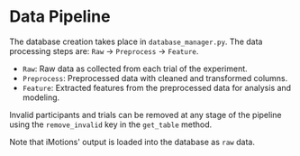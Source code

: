# Data Pipeline

The database creation takes place in `database_manager.py`.
The data processing steps are: `Raw` → `Preprocess` → `Feature`.

- `Raw`: Raw data as collected from each trial of the experiment.
- `Preprocess`: Preprocessed data with cleaned and transformed columns.
- `Feature`: Extracted features from the preprocessed data for analysis and modeling.

Invalid participants and trials can be removed at any stage of the pipeline using the `remove_invalid` key in the `get_table` method.

Note that iMotions' output is loaded into the database as `raw` data.